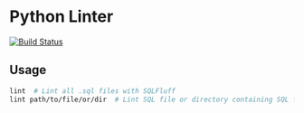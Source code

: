 # Python Linter

[![Build Status](https://ci.isaev.tech/api/badges/IsaevTech/sqlint/status.svg)](https://ci.isaev.tech/IsaevTech/sqlint)

## Usage

```bash
lint  # Lint all .sql files with SQLFluff
lint path/to/file/or/dir  # Lint SQL file or directory containing SQL files
```
